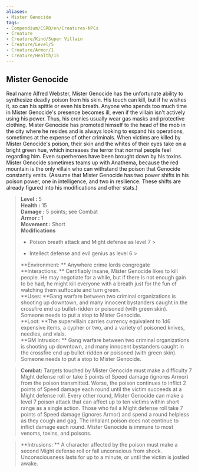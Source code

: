 ```yaml
---
aliases:
- Mister Genocide
tags:
- Compendium/CSRD/en/Creatures-NPCs
- Creature
- Creature/Kind/Super Villain
- Creature/Level/5
- Creature/Armor/1
- Creature/Health/15
---
```


  
## Mister Genocide  
Real name Alfred Webster, Mister Genocide has the unfortunate ability to synthesize deadly poison from his skin. His touch can kill, but if he wishes it, so can his spittle or even his breath.
Anyone who spends too much time in Mister Genocide's presence becomes ill, even if the villain isn't actively using his power. Thus, his cronies usually wear gas masks and protective clothing. Mister Genocide has promoted himself to the head of the mob in the city where he resides and is always looking to expand his operations, sometimes at the expense of other criminals.
When victims are killed by Mister Genocide's poison, their skin and the whites of their eyes take on a bright green hue, which increases the terror that normal people feel regarding him. Even superheroes have been brought down by his toxins. 
Mister Genocide sometimes teams up with Anathema, because the red mountain is the only villain who can withstand the poison that Genocide constantly emits.
(Assume that Mister Genocide has two power shifts in his poison power, one in intelligence, and two in resilience. These shifts are already figured into his modifications and other stats.)  

  
> **Level :** 5  
> **Health :** 15  
> **Damage :** 5 points; see Combat  
> **Armor :** 1  
> **Movement :** Short  
> **Modifications**  
>- Poison breath attack and Might defense as level 7 >
>  
>- Intellect defense and evil genius as level 6 >
>  
> **Environment: ** Anywhere crime lords congregate  
> **Interactions: ** Certifiably insane, Mister Genocide likes to kill people. He may negotiate for a while, but if there is not enough gain to be had, he might kill everyone with a breath just for the fun of watching them suffocate and turn green.  
> **Uses: **Gang warfare between two criminal organizations is shooting up downtown, and many innocent bystanders caught in the crossfire end up bullet-ridden or poisoned (with green skin). Someone needs to put a stop to Mister Genocide.  
> **Loot: **The supervillain carries currency equivalent to 1d6 expensive items, a cypher or two, and a variety of poisoned knives, needles, and vials.  
> **GM Intrusion: ** Gang warfare between two criminal organizations is shooting up downtown, and many innocent bystanders caught in the crossfire end up bullet-ridden or poisoned (with green skin). Someone needs to put a stop to Mister Genocide.  

> **Combat:** 
> Targets touched by Mister Genocide must make a difficulty 7 Might defense roll or take 5 points of Speed damage (ignores Armor) from the poison transmitted. Worse, the poison continues to inflict 2 points of Speed damage each round until the victim succeeds at a Might defense roll.
Every other round, Mister Genocide can make a level 7 poison attack that can affect up to ten victims within short range as a single action. Those who fail a Might defense roll take 7 points of Speed damage (ignores Armor) and spend a round helpless as they cough and gag. The inhalant poison does not continue to inflict damage
each round.
Mister Genocide is immune to most venoms, toxins, and poisons.  
  

> **Intrusions: ** 
> A character affected by the poison must make a second Might defense roll or fall unconscious from shock. Unconsciousness lasts for up to a minute, or until the victim is jostled awake.  

